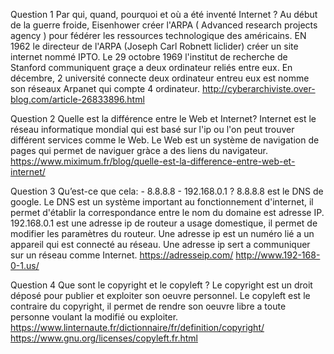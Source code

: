 Question 1
Par qui, quand, pourquoi et où a été inventé Internet ?
Au début de la guerre froide, Eisenhower créer l'ARPA ( Advanced research projects agency ) pour fédérer les ressources technologique des américains.   EN 1962 le directeur de l'ARPA (Joseph Carl Robnett liclider) créer un site internet nommé IPTO.
Le 29 octobre 1969 l'institut de recherche de Stanford communiquent graçe a deux ordinateur reliés entre eux. En décembre, 2 université connecte deux ordinateur entreu eux est nomme son réseaux Arpanet qui compte 4 ordinateur.  http://cyberarchiviste.over-blog.com/article-26833896.html

Question 2
Quelle est la différence entre le Web et Internet?
Internet est le réseau informatique mondial qui est basé sur l'ip ou l'on peut trouver différent services comme le Web.
Le Web est un système de navigation de pages qui permet de naviguer gràce a des liens du navigateur.  https://www.miximum.fr/blog/quelle-est-la-difference-entre-web-et-internet/

Question 3
Qu’est-ce que cela: - 8.8.8.8 - 192.168.0.1 ?
8.8.8.8 est le DNS de google. Le DNS est un système important au fonctionnement d'internet, il permet d'établir la correspondance entre le nom du domaine est adresse IP.
192.168.0.1 est une adresse ip de routeur a usage domestique, il permet de modifier les paramètres du routeur. 
Une adresse ip est un numéro lié a un appareil qui est connecté au réseau. Une adresse ip sert a communiquer sur un réseau comme Internet.   https://adresseip.com/    http://www.192-168-0-1.us/  

Question 4 
Que sont le copyright et le copyleft ?
Le copyright est un droit déposé pour publier et exploiter son oeuvre personnel.                                                                  Le copyleft est le contraire du copyright, il permet de rendre son oeuvre libre a toute personne voulant la modifié ou exploiter.    https://www.linternaute.fr/dictionnaire/fr/definition/copyright/       https://www.gnu.org/licenses/copyleft.fr.html  

